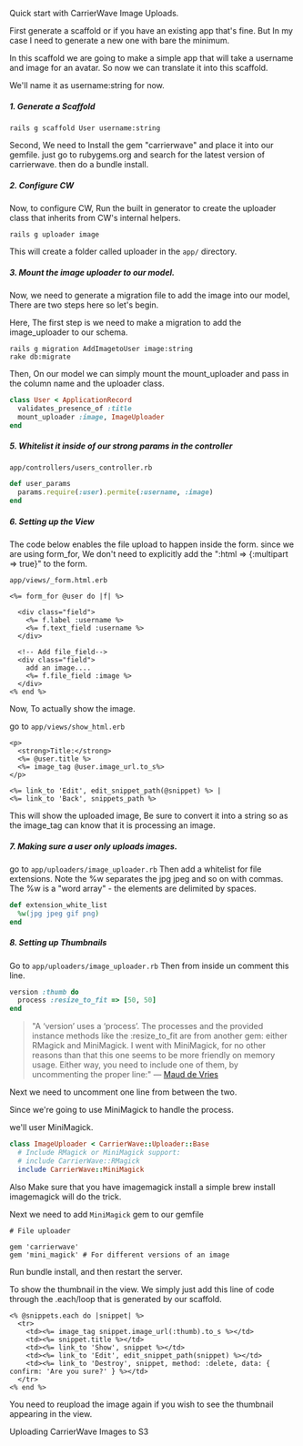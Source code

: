 Quick start with CarrierWave Image Uploads.

First generate a scaffold or if you have an existing app that's fine. But In my case I need to generate a new one with bare the minimum.

In this scaffold we are going to make a simple app that will take a username and image for an avatar. So now we can translate it into this scaffold. 

We'll name it as username:string for now.

##### 1. Generate a Scaffold

```
rails g scaffold User username:string
```

Second, We need to Install the gem "carrierwave" and place it into our gemfile. just go to rubygems.org and search for the latest version of carrierwave. then do a bundle install.

##### 2. Configure CW

Now, to configure CW, Run the built in generator to create the uploader class that inherits from CW's internal helpers.

```
rails g uploader image
```

This will create a folder called uploader in the `app/` directory.

##### 3. Mount the image uploader to our model.

Now, we need to generate a migration file to add the image into our model, There are two steps here so let's begin.

Here, The first step is we need to make a migration to add the image_uploader to our schema.

```
rails g migration AddImagetoUser image:string
rake db:migrate
```

Then, On our model we can simply mount the mount_uploader and pass in the column name and the uploader class.

```ruby
class User < ApplicationRecord
  validates_presence_of :title
  mount_uploader :image, ImageUploader
end
```

##### 5. Whitelist it inside of our strong params in the controller

`app/controllers/users_controller.rb`

```ruby
def user_params
  params.require(:user).permite(:username, :image)
end
```

##### 6. Setting up the View

The code below enables the file upload to happen inside the form. since we are using form_for, We don't need to explicitly add the ":html => {:multipart => true}" to the form. 

`app/views/_form.html.erb`

```
<%= form_for @user do |f| %>
  
  <div class="field">
    <%= f.label :username %>
    <%= f.text_field :username %>
  </div>
  
  <!-- Add file_field-->
  <div class="field">
    add an image....
    <%= f.file_field :image %>
  </div>
<% end %>
```

Now, To actually show the image.

go to `app/views/show_html.erb`

```
<p>
  <strong>Title:</strong>
  <%= @user.title %>
  <%= image_tag @user.image_url.to_s%>
</p>

<%= link_to 'Edit', edit_snippet_path(@snippet) %> |
<%= link_to 'Back', snippets_path %>
```

This will show the uploaded image, Be sure to convert it into a string so as the image_tag can know that it is processing an image.

##### 7. Making sure a user only uploads images.

go to `app/uploaders/image_uploader.rb` Then add a whitelist for file extensions. Note the %w separates the jpg jpeg and so on with commas. The %w is a "word array" - the elements are delimited by spaces.

```ruby
def extension_white_list
  %w(jpg jpeg gif png)
end
```



##### 8. Setting up Thumbnails 

Go to `app/uploaders/image_uploader.rb` Then from inside un comment this line. 

``` ruby
version :thumb do
  process :resize_to_fit => [50, 50]
end
```

> "A ‘version’ uses a ‘process’. The processes and the provided instance methods like the :resize_to_fit are from another gem: either RMagick and MiniMagick. I went with MiniMagick, for no other reasons than that this one seems to be more friendly on memory usage. Either way, you need to include one of them, by uncommenting the proper line:"  — [Maud de Vries](https://medium.com/@mauddev)



Next we need to uncomment one line from between the two.

Since we're going to use MiniMagick to handle the process.

we'll user MiniMagick.

```ruby
class ImageUploader < CarrierWave::Uploader::Base
  # Include RMagick or MiniMagick support:
  # include CarrierWave::RMagick
  include CarrierWave::MiniMagick
```

Also Make sure that you have imagemagick install a simple brew install imagemagick will do the trick.



Next we need to add `MiniMagick` gem to our gemfile

```
# File uploader

gem 'carrierwave'
gem 'mini_magick' # For different versions of an image
```

Run bundle install, and then restart the server.



To show the thumbnail in the view. We simply just add this line of code through the .each/loop that is generated by our scaffold.

```erb
<% @snippets.each do |snippet| %>
  <tr>
    <td><%= image_tag snippet.image_url(:thumb).to_s %></td>
    <td><%= snippet.title %></td>
    <td><%= link_to 'Show', snippet %></td>
    <td><%= link_to 'Edit', edit_snippet_path(snippet) %></td>
    <td><%= link_to 'Destroy', snippet, method: :delete, data: { confirm: 'Are you sure?' } %></td>
  </tr>
<% end %>
```

You need to reupload the image again if you wish to see the thumbnail appearing in the view. 



Uploading CarrierWave Images to S3